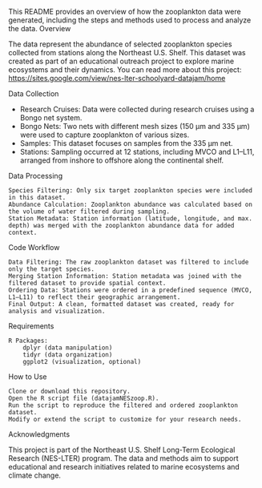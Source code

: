 This README provides an overview of how the zooplankton data were generated, including the steps and methods used to process and analyze the data.
Overview

The data represent the abundance of selected zooplankton species collected from stations along the Northeast U.S. Shelf. This dataset was created as part of an educational outreach project to explore marine ecosystems and their dynamics.
You can read more about this project: https://sites.google.com/view/nes-lter-schoolyard-datajam/home

Data Collection

* Research Cruises: Data were collected during research cruises using a Bongo net system.
* Bongo Nets: Two nets with different mesh sizes (150 µm and 335 µm) were used to capture zooplankton of various sizes.
* Samples: This dataset focuses on samples from the 335 µm net.
* Stations: Sampling occurred at 12 stations, including MVCO and L1–L11, arranged from inshore to offshore along the continental shelf.

Data Processing

    Species Filtering: Only six target zooplankton species were included in this dataset.
    Abundance Calculation: Zooplankton abundance was calculated based on the volume of water filtered during sampling.
    Station Metadata: Station information (latitude, longitude, and max. depth) was merged with the zooplankton abundance data for added context.

Code Workflow

    Data Filtering: The raw zooplankton dataset was filtered to include only the target species.
    Merging Station Information: Station metadata was joined with the filtered dataset to provide spatial context.
    Ordering Data: Stations were ordered in a predefined sequence (MVCO, L1–L11) to reflect their geographic arrangement.
    Final Output: A clean, formatted dataset was created, ready for analysis and visualization.

Requirements

    R Packages:
        dplyr (data manipulation)
        tidyr (data organization)
        ggplot2 (visualization, optional)

How to Use

    Clone or download this repository.
    Open the R script file (datajamNESzoop.R).
    Run the script to reproduce the filtered and ordered zooplankton dataset.
    Modify or extend the script to customize for your research needs.

Acknowledgments

This project is part of the Northeast U.S. Shelf Long-Term Ecological Research (NES-LTER) program. The data and methods aim to support educational and research initiatives related to marine ecosystems and climate change.
